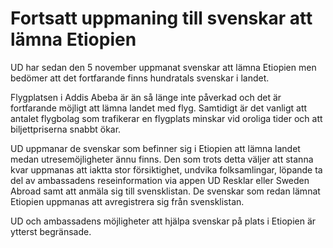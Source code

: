 # Fortsatt uppmaning till svenskar att lämna Etiopien

UD har sedan den 5 november uppmanat svenskar att lämna Etiopien men bedömer att det fortfarande finns hundratals svenskar i landet.

Flygplatsen i Addis Abeba är än så länge inte påverkad och det är fortfarande möjligt att lämna landet med flyg. Samtidigt är det vanligt att antalet flygbolag som trafikerar en flygplats minskar vid oroliga tider och att biljettpriserna snabbt ökar.

UD uppmanar de svenskar som befinner sig i Etiopien att lämna landet medan utresemöjligheter ännu finns. Den som trots detta väljer att stanna kvar uppmanas att iaktta stor försiktighet, undvika folksamlingar, löpande ta del av ambassadens reseinformation via appen UD Resklar eller Sweden Abroad samt att anmäla sig till svensklistan. De svenskar som redan lämnat Etiopien uppmanas att avregistrera sig från svensklistan.

UD och ambassadens möjligheter att hjälpa svenskar på plats i Etiopien är ytterst begränsade.
